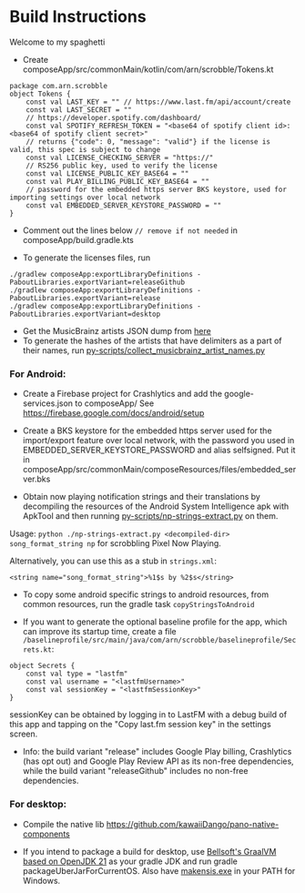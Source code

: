 # Build Instructions

Welcome to my spaghetti

- Create composeApp/src/commonMain/kotlin/com/arn/scrobble/Tokens.kt

```
package com.arn.scrobble
object Tokens {
    const val LAST_KEY = "" // https://www.last.fm/api/account/create
    const val LAST_SECRET = ""
    // https://developer.spotify.com/dashboard/
    const val SPOTIFY_REFRESH_TOKEN = "<base64 of spotify client id>:<base64 of spotify client secret>"
    // returns {"code": 0, "message": "valid"} if the license is valid, this spec is subject to change
    const val LICENSE_CHECKING_SERVER = "https://"
    // RS256 public key, used to verify the license
    const val LICENSE_PUBLIC_KEY_BASE64 = ""
    const val PLAY_BILLING_PUBLIC_KEY_BASE64 = ""
    // password for the embedded https server BKS keystore, used for importing settings over local network
    const val EMBEDDED_SERVER_KEYSTORE_PASSWORD = ""
}
```

- Comment out the lines below `// remove if not needed` in composeApp/build.gradle.kts

- To generate the licenses files, run
```
./gradlew composeApp:exportLibraryDefinitions -PaboutLibraries.exportVariant=releaseGithub
./gradlew composeApp:exportLibraryDefinitions -PaboutLibraries.exportVariant=release
./gradlew composeApp:exportLibraryDefinitions -PaboutLibraries.exportVariant=desktop
```

- Get the MusicBrainz artists JSON dump from [here](https://metabrainz.org/datasets/postgres-dumps#musicbrainz-json)
- To generate the hashes of the artists that have delimiters as a part of their names, run
[py-scripts/collect_musicbrainz_artist_names.py](py-scripts/collect_musicbrainz_artist_names.py)

### For Android:

- Create a Firebase project for Crashlytics and add the google-services.json to composeApp/
  See https://firebase.google.com/docs/android/setup

- Create a BKS keystore for the embedded https server used for the import/export feature over local
  network,
  with the password you used in EMBEDDED_SERVER_KEYSTORE_PASSWORD and alias selfsigned.
  Put it in composeApp/src/commonMain/composeResources/files/embedded_server.bks

- Obtain now playing notification strings and their translations by decompiling the resources of
  the Android System Intelligence apk with ApkTool and then
  running [py-scripts/np-strings-extract.py](py-scripts/np-strings-extract.py) on them.

Usage: `python ./np-strings-extract.py <decompiled-dir> song_format_string np` for scrobbling Pixel
Now Playing.

Alternatively, you can use this as a stub in `strings.xml`:

```
<string name="song_format_string">%1$s by %2$s</string>
```

- To copy some android specific strings to android resources, from common resources, run the gradle
  task `copyStringsToAndroid`

- If you want to generate the optional baseline profile for the app, which can improve its startup
  time, create a file `/baselineprofile/src/main/java/com/arn/scrobble/baselineprofile/Secrets.kt`:

```
object Secrets {
    const val type = "lastfm"
    const val username = "<lastfmUsername>"
    const val sessionKey = "<lastfmSessionKey>"
}
```

sessionKey can be obtained by logging in to LastFM with a debug build of this app
and tapping on the "Copy last.fm session key" in the settings screen.

- Info: the build variant "release" includes Google Play billing, Crashlytics (has opt out) and
  Google Play Review API as its non-free dependencies, while the build variant "releaseGithub"
  includes no non-free dependencies.

### For desktop:

- Compile the native lib https://github.com/kawaiiDango/pano-native-components

- If you intend to package a build for desktop,
  use [Bellsoft's GraalVM based on OpenJDK 21](https://bell-sw.com/pages/downloads/native-image-kit/)
  as your gradle JDK and run gradle packageUberJarForCurrentOS. Also
  have [makensis.exe](https://nsis.sourceforge.io/Main_Page) in your PATH for Windows.
